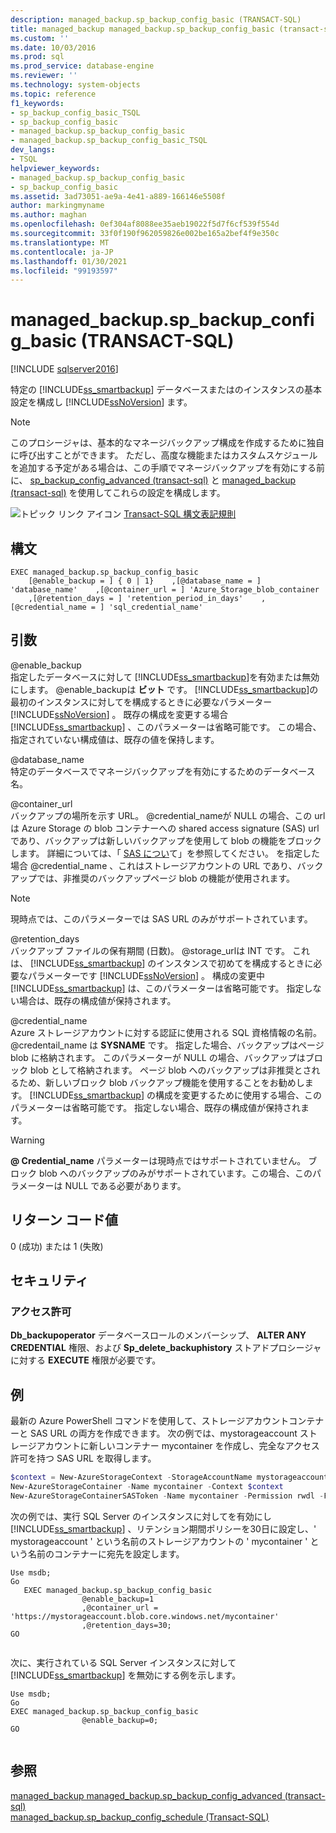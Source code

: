 ```yaml
---
description: managed_backup.sp_backup_config_basic (TRANSACT-SQL)
title: managed_backup managed_backup.sp_backup_config_basic (transact-sql) |Microsoft Docs
ms.custom: ''
ms.date: 10/03/2016
ms.prod: sql
ms.prod_service: database-engine
ms.reviewer: ''
ms.technology: system-objects
ms.topic: reference
f1_keywords:
- sp_backup_config_basic_TSQL
- sp_backup_config_basic
- managed_backup.sp_backup_config_basic
- managed_backup.sp_backup_config_basic_TSQL
dev_langs:
- TSQL
helpviewer_keywords:
- managed_backup.sp_backup_config_basic
- sp_backup_config_basic
ms.assetid: 3ad73051-ae9a-4e41-a889-166146e5508f
author: markingmyname
ms.author: maghan
ms.openlocfilehash: 0ef304af8088ee35aeb19022f5d7f6cf539f554d
ms.sourcegitcommit: 33f0f190f962059826e002be165a2bef4f9e350c
ms.translationtype: MT
ms.contentlocale: ja-JP
ms.lasthandoff: 01/30/2021
ms.locfileid: "99193597"
---
```

# <a name="managed_backupsp_backup_config_basic-transact-sql"></a>managed_backup.sp_backup_config_basic (TRANSACT-SQL)
[!INCLUDE [sqlserver2016](../../includes/applies-to-version/sqlserver2016.md)]

  特定の [!INCLUDE[ss_smartbackup](../../includes/ss-smartbackup-md.md)] データベースまたはのインスタンスの基本設定を構成し [!INCLUDE[ssNoVersion](../../includes/ssnoversion-md.md)] ます。  
  
> [!NOTE]  
>  このプロシージャは、基本的なマネージバックアップ構成を作成するために独自に呼び出すことができます。 ただし、高度な機能またはカスタムスケジュールを追加する予定がある場合は、この手順でマネージバックアップを有効にする前に、 [sp_backup_config_advanced &#40;transact-sql&#41;](../../relational-databases/system-stored-procedures/managed-backup-sp-backup-config-advanced-transact-sql.md) と [managed_backup &#40;transact-sql&#41;](../../relational-databases/system-stored-procedures/managed-backup-sp-backup-config-schedule-transact-sql.md) を使用してこれらの設定を構成します。  
   
 ![トピック リンク アイコン](../../database-engine/configure-windows/media/topic-link.gif "トピック リンク アイコン") [Transact-SQL 構文表記規則](../../t-sql/language-elements/transact-sql-syntax-conventions-transact-sql.md)  
  
## <a name="syntax"></a>構文  
  
```Transact-SQL   
EXEC managed_backup.sp_backup_config_basic  
    [@enable_backup = ] { 0 | 1}    ,[@database_name = ] 'database_name'    ,[@container_url = ] 'Azure_Storage_blob_container  
    ,[@retention_days = ] 'retention_period_in_days'    ,[@credential_name = ] 'sql_credential_name'  
```  
  
##  <a name="arguments"></a><a name="Arguments"></a> 引数  
 @enable_backup  
 指定したデータベースに対して [!INCLUDE[ss_smartbackup](../../includes/ss-smartbackup-md.md)]を有効または無効にします。 @enable_backupは **ビット** です。 [!INCLUDE[ss_smartbackup](../../includes/ss-smartbackup-md.md)]の最初のインスタンスに対してを構成するときに必要なパラメーター [!INCLUDE[ssNoVersion](../../includes/ssnoversion-md.md)] 。 既存の構成を変更する場合 [!INCLUDE[ss_smartbackup](../../includes/ss-smartbackup-md.md)] 、このパラメーターは省略可能です。 この場合、指定されていない構成値は、既存の値を保持します。  
  
 @database_name  
 特定のデータベースでマネージバックアップを有効にするためのデータベース名。  
  
 @container_url  
 バックアップの場所を示す URL。 @credential_nameが NULL の場合、この url は Azure Storage の blob コンテナーへの shared access signature (SAS) url であり、バックアップは新しいバックアップを使用して blob の機能をブロックします。 詳細については、「 [SAS につい](/azure/storage/common/storage-sas-overview)て」を参照してください。 を指定した場合 @credential_name 、これはストレージアカウントの URL であり、バックアップでは、非推奨のバックアップページ blob の機能が使用されます。  
  
> [!NOTE]  
>  現時点では、このパラメーターでは SAS URL のみがサポートされています。  
  
 @retention_days  
 バックアップ ファイルの保有期間 (日数)。 @storage_urlは INT です。 これは、 [!INCLUDE[ss_smartbackup](../../includes/ss-smartbackup-md.md)] のインスタンスで初めてを構成するときに必要なパラメーターです [!INCLUDE[ssNoVersion](../../includes/ssnoversion-md.md)] 。 構成の変更中 [!INCLUDE[ss_smartbackup](../../includes/ss-smartbackup-md.md)] は、このパラメーターは省略可能です。 指定しない場合は、既存の構成値が保持されます。  
  
 @credential_name  
 Azure ストレージアカウントに対する認証に使用される SQL 資格情報の名前。 @credentail_name は **SYSNAME** です。 指定した場合、バックアップはページ blob に格納されます。 このパラメーターが NULL の場合、バックアップはブロック blob として格納されます。 ページ blob へのバックアップは非推奨とされるため、新しいブロック blob バックアップ機能を使用することをお勧めします。 [!INCLUDE[ss_smartbackup](../../includes/ss-smartbackup-md.md)] の構成を変更するために使用する場合、このパラメーターは省略可能です。 指定しない場合、既存の構成値が保持されます。  
  
> [!WARNING]
>  **\@ Credential_name** パラメーターは現時点ではサポートされていません。 ブロック blob へのバックアップのみがサポートされています。この場合、このパラメーターは NULL である必要があります。  
  
## <a name="return-code-value"></a>リターン コード値  
 0 (成功) または 1 (失敗)  
  
## <a name="security"></a>セキュリティ  
  
### <a name="permissions"></a>アクセス許可  
 **Db_backupoperator** データベースロールのメンバーシップ、 **ALTER ANY CREDENTIAL** 権限、および **Sp_delete_backuphistory** ストアドプロシージャに対する **EXECUTE** 権限が必要です。  
  
## <a name="examples"></a>例  
 最新の Azure PowerShell コマンドを使用して、ストレージアカウントコンテナーと SAS URL の両方を作成できます。 次の例では、mystorageaccount ストレージアカウントに新しいコンテナー mycontainer を作成し、完全なアクセス許可を持つ SAS URL を取得します。  
  
```powershell  
$context = New-AzureStorageContext -StorageAccountName mystorageaccount -StorageAccountKey (Get-AzureStorageKey -StorageAccountName mystorageaccount).Primary  
New-AzureStorageContainer -Name mycontainer -Context $context  
New-AzureStorageContainerSASToken -Name mycontainer -Permission rwdl -FullUri -Context $context  
```  
  
 次の例では、実行 SQL Server のインスタンスに対してを有効にし [!INCLUDE[ss_smartbackup](../../includes/ss-smartbackup-md.md)] 、リテンション期間ポリシーを30日に設定し、' mystorageaccount ' という名前のストレージアカウントの ' mycontainer ' という名前のコンテナーに宛先を設定します。  
  
```Transact-SQL 
Use msdb;  
Go  
   EXEC managed_backup.sp_backup_config_basic  
                @enable_backup=1  
                ,@container_url = 'https://mystorageaccount.blob.core.windows.net/mycontainer'  
                ,@retention_days=30;   
GO  
  
```
  
 次に、実行されている SQL Server インスタンスに対して [!INCLUDE[ss_smartbackup](../../includes/ss-smartbackup-md.md)] を無効にする例を示します。  
  
```Transact-SQL  
Use msdb;  
Go  
EXEC managed_backup.sp_backup_config_basic  
                @enable_backup=0;  
GO  
  
```  
  
## <a name="see-also"></a>参照  
 [managed_backup managed_backup.sp_backup_config_advanced &#40;transact-sql&#41;](../../relational-databases/system-stored-procedures/managed-backup-sp-backup-config-advanced-transact-sql.md)   
 [managed_backup.sp_backup_config_schedule &#40;Transact-SQL&#41;](../../relational-databases/system-stored-procedures/managed-backup-sp-backup-config-schedule-transact-sql.md)  
  
